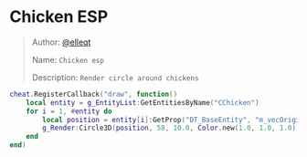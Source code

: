 # Chicken ESP

> Author: [@elleqt](https://github.com/elleqt)  
>
> Name: `Chicken esp`  
>
> Description: `Render circle around chickens`

```lua
cheat.RegisterCallback("draw", function()
    local entity = g_EntityList:GetEntitiesByName("CChicken")
    for i = 1, #entity do
        local position = entity[i]:GetProp("DT_BaseEntity", "m_vecOrigin")
        g_Render:Circle3D(position, 58, 10.0, Color.new(1.0, 1.0, 1.0))
    end
end)
```
